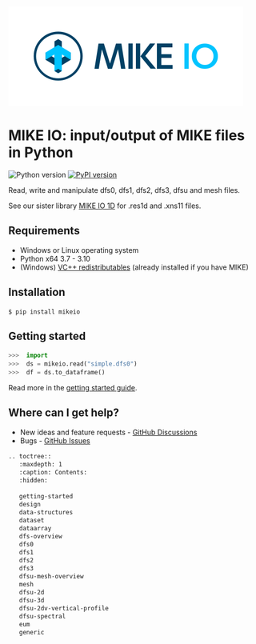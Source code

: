 
![](../images/logo/SVG/MIKE-IO-Logo-Pos-RGB.svg)

# MIKE IO: input/output of MIKE files in Python
 ![Python version](https://img.shields.io/pypi/pyversions/mikeio.svg)
[![PyPI version](https://badge.fury.io/py/mikeio.svg)](https://badge.fury.io/py/mikeio)

Read, write and manipulate dfs0, dfs1, dfs2, dfs3, dfsu and mesh files. 

See our sister library [MIKE IO 1D](https://github.com/DHI/mikeio1d) for .res1d and .xns11 files.

## Requirements

* Windows or Linux operating system
* Python x64 3.7 - 3.10
* (Windows) [VC++ redistributables](https://support.microsoft.com/en-us/help/2977003/the-latest-supported-visual-c-downloads>) (already installed if you have MIKE)

## Installation

```
$ pip install mikeio
```

## Getting started

```python
>>>  import
>>>  ds = mikeio.read("simple.dfs0")
>>>  df = ds.to_dataframe()
```

Read more in the [getting started guide](getting-started).


Where can I get help?
---------------------

* New ideas and feature requests - [GitHub Discussions](https://github.com/DHI/mikeio/discussions)
* Bugs - [GitHub Issues](https://github.com/DHI/mikeio/issues)

```{eval-rst}
.. toctree::
   :maxdepth: 1
   :caption: Contents:
   :hidden:

   getting-started
   design
   data-structures
   dataset
   dataarray
   dfs-overview
   dfs0
   dfs1
   dfs2
   dfs3
   dfsu-mesh-overview
   mesh
   dfsu-2d
   dfsu-3d
   dfsu-2dv-vertical-profile
   dfsu-spectral
   eum
   generic
```